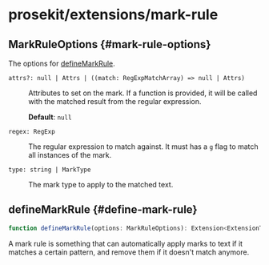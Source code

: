 # prosekit/extensions/mark-rule

## MarkRuleOptions {#mark-rule-options}

The options for [defineMarkRule](mark-rule.md#define-mark-rule).

<dl>

<dt>

`attrs?: null | Attrs | ((match: RegExpMatchArray) => null | Attrs)`

</dt>

<dd>

Attributes to set on the mark. If a function is provided, it will be called
with the matched result from the regular expression.

**Default**: `null`

</dd>

<dt>

`regex: RegExp`

</dt>

<dd>

The regular expression to match against. It must has a `g` flag to match
all instances of the mark.

</dd>

<dt>

`type: string | MarkType`

</dt>

<dd>

The mark type to apply to the matched text.

</dd>

</dl>

## defineMarkRule {#define-mark-rule}

```ts
function defineMarkRule(options: MarkRuleOptions): Extension<ExtensionTyping<any, any, any>>
```

A mark rule is something that can automatically apply marks to text if it
matches a certain pattern, and remove them if it doesn't match anymore.
